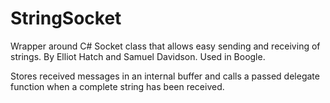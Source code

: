 StringSocket
============

Wrapper around C# Socket class that allows easy sending and receiving of strings.
By Elliot Hatch and Samuel Davidson. Used in Boogle.

Stores received messages in an internal buffer and calls a passed delegate function when a complete
string has been received.
